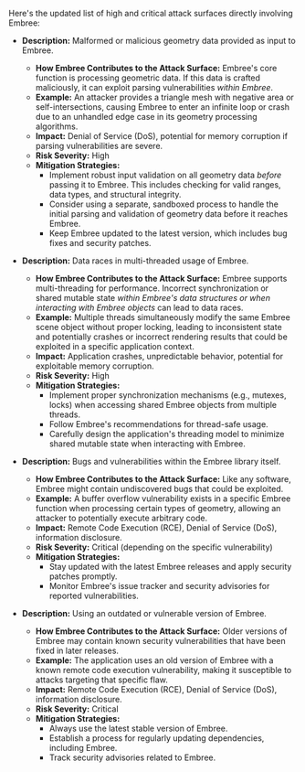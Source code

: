 Here's the updated list of high and critical attack surfaces directly involving Embree:

*   **Description:** Malformed or malicious geometry data provided as input to Embree.
    *   **How Embree Contributes to the Attack Surface:** Embree's core function is processing geometric data. If this data is crafted maliciously, it can exploit parsing vulnerabilities *within Embree*.
    *   **Example:** An attacker provides a triangle mesh with negative area or self-intersections, causing Embree to enter an infinite loop or crash due to an unhandled edge case in its geometry processing algorithms.
    *   **Impact:** Denial of Service (DoS), potential for memory corruption if parsing vulnerabilities are severe.
    *   **Risk Severity:** High
    *   **Mitigation Strategies:**
        *   Implement robust input validation on all geometry data *before* passing it to Embree. This includes checking for valid ranges, data types, and structural integrity.
        *   Consider using a separate, sandboxed process to handle the initial parsing and validation of geometry data before it reaches Embree.
        *   Keep Embree updated to the latest version, which includes bug fixes and security patches.

*   **Description:** Data races in multi-threaded usage of Embree.
    *   **How Embree Contributes to the Attack Surface:** Embree supports multi-threading for performance. Incorrect synchronization or shared mutable state *within Embree's data structures or when interacting with Embree objects* can lead to data races.
    *   **Example:** Multiple threads simultaneously modify the same Embree scene object without proper locking, leading to inconsistent state and potentially crashes or incorrect rendering results that could be exploited in a specific application context.
    *   **Impact:** Application crashes, unpredictable behavior, potential for exploitable memory corruption.
    *   **Risk Severity:** High
    *   **Mitigation Strategies:**
        *   Implement proper synchronization mechanisms (e.g., mutexes, locks) when accessing shared Embree objects from multiple threads.
        *   Follow Embree's recommendations for thread-safe usage.
        *   Carefully design the application's threading model to minimize shared mutable state when interacting with Embree.

*   **Description:** Bugs and vulnerabilities within the Embree library itself.
    *   **How Embree Contributes to the Attack Surface:** Like any software, Embree might contain undiscovered bugs that could be exploited.
    *   **Example:** A buffer overflow vulnerability exists in a specific Embree function when processing certain types of geometry, allowing an attacker to potentially execute arbitrary code.
    *   **Impact:** Remote Code Execution (RCE), Denial of Service (DoS), information disclosure.
    *   **Risk Severity:** Critical (depending on the specific vulnerability)
    *   **Mitigation Strategies:**
        *   Stay updated with the latest Embree releases and apply security patches promptly.
        *   Monitor Embree's issue tracker and security advisories for reported vulnerabilities.

*   **Description:** Using an outdated or vulnerable version of Embree.
    *   **How Embree Contributes to the Attack Surface:** Older versions of Embree may contain known security vulnerabilities that have been fixed in later releases.
    *   **Example:** The application uses an old version of Embree with a known remote code execution vulnerability, making it susceptible to attacks targeting that specific flaw.
    *   **Impact:** Remote Code Execution (RCE), Denial of Service (DoS), information disclosure.
    *   **Risk Severity:** Critical
    *   **Mitigation Strategies:**
        *   Always use the latest stable version of Embree.
        *   Establish a process for regularly updating dependencies, including Embree.
        *   Track security advisories related to Embree.